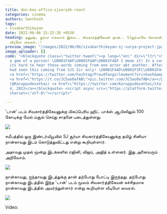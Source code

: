 ```yaml
---
title: don-box-office-sjsuryah-react
categories: cinema
authors: Santhosh
tags:
- sivakarthikeyan
date: 2022-06-06 15:32:28 +0530
heading: தனுஷ், சூர்யா எல்லாம் இல்ல.. சிவகார்த்திகேயன் தான்.. SJசூர்யாவே சொல்லிட்டாரு..
  வீடியோ வைரல்..!
preview_image: "/images/2022/06/06/sivakarthikeyan-sj-surya-project-jpg.jpeg"
image_uploader: []
code: "<blockquote class=\"twitter-tweet\"><p lang=\"en\" dir=\"ltr\">SJS Sir! Always
  a gem of a person! \U0001F4AF\U0001F4AF\U0001F4AF I mean it! In a competitive world
  its hard to hear those words coming from one actor abt another. After Rajini Sir
  had seen this coming from SJS Sir only! \U0001F44D\U0001F3FC\U0001F44D\U0001F3FC❤
  <a href=\"https://twitter.com/hashtag/Proudfangirlmoment?src=hash&amp;ref_src=twsrc%5Etfw\">#Proudfangirlmoment</a>
  <a href=\"https://t.co/JC5ao0afAB\">pic.twitter.com/JC5ao0afAB</a></p>&mdash; ☆~•••Nithiyah•••~☆
  (@Karuppudevathai) <a href=\"https://twitter.com/Karuppudevathai/status/1533095052163293184?ref_src=twsrc%5Etfw\">June
  4, 2022</a></blockquote> <script async src=\"https://platform.twitter.com/widgets.js\"
  charset=\"utf-8\"></script>"

---
```

'டான்' படம் சிவகார்த்திகேயனுக்கு மிகப்பெரிய ஹிட். பாக்ஸ் ஆபிஸிலும் 100 கோடிக்கு மேல் வசூல் செய்து சாதனை படைத்துள்ளது.

![](/images/2022/06/06/don-sivakarthikeyan-2-jpg.jpeg)

சமீபத்தில் ஒரு இண்டர்வீயூவில் SJ சூர்யா சிவகார்த்திகேயனுக்கு தமிழ் சினிமா நான்காவது இடம் கொடுத்துவிட்டது என்று கூறியுள்ளார்.

அதாவது முதல் மூன்று இடங்களில் ரஜினி, விஜய், அஜித் உள்ளனர். இது அனைவரும் அறிவோம்.

![](/images/2022/06/06/don-sivakarthikeyan-1-jpg.jpeg)

நான்காவது, ஐந்தாவது இடத்துக்கு தான் தற்போது போட்டி இருந்தது. தற்போது நான்காவது இடத்தில் இந்த 'டான்' படம் மூலம் சிவகார்த்திகேயன் கச்சிதமாக நான்காவது இடத்தில் அமர்ந்துள்ளார் என்று கூறியுள்ள வீடியோ வைரல்.

![](/images/2022/06/06/don-sivakarthikeyan-3-jpg.jpeg)

Video:
